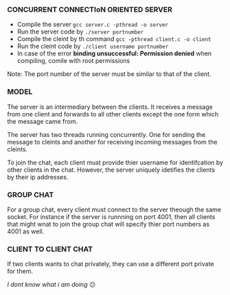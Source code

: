 ### CONCURRENT CONNECTIoN ORIENTED SERVER
- Compile the server `gcc server.c -pthread -o server`
- Run the server code by  `./server portnumber`
- Compile the cleint by th command `gcc -pthread client.c -o client`
- Run the cleint code by `./client username portnumber`
- In case of the error **binding unsuccessful: Permission denied** when compiling, comile with root permissions

Note: The port number of the server must be similar to that of the client. 

### MODEL
The server is an intermediary between the clients. It receives a message from one client and forwards to all other clients except the one form which the message came from. 

The server has two threads running concurrently. One for sending the message to cleints and another for receiving incoming messages from the cleints.

To join the chat, each client must provide thier username for identifcation by other clients in the chat. However, the server uniquely idetifies the clients by their ip addresses.

### GROUP CHAT
For a group chat, every client must connect to the server theough the same socket. For instance if the server is runnning on port 4001, then all clients that might wnat to join the group chat will specify thier port numbers as 4001 as well.

### CLIENT TO CLIENT CHAT
If two clients wants to chat privately, they can use a different port private for them. 




*I dont know what i am doing* :confused: 

